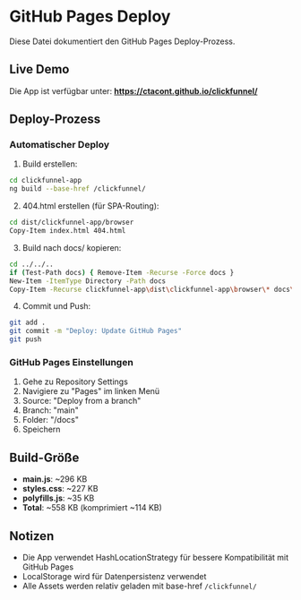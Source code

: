 # GitHub Pages Deploy

Diese Datei dokumentiert den GitHub Pages Deploy-Prozess.

## Live Demo

Die App ist verfügbar unter: **https://ctacont.github.io/clickfunnel/**

## Deploy-Prozess

### Automatischer Deploy

1. Build erstellen:
```bash
cd clickfunnel-app
ng build --base-href /clickfunnel/
```

2. 404.html erstellen (für SPA-Routing):
```bash
cd dist/clickfunnel-app/browser
Copy-Item index.html 404.html
```

3. Build nach docs/ kopieren:
```bash
cd ../../..
if (Test-Path docs) { Remove-Item -Recurse -Force docs }
New-Item -ItemType Directory -Path docs
Copy-Item -Recurse clickfunnel-app\dist\clickfunnel-app\browser\* docs\
```

4. Commit und Push:
```bash
git add .
git commit -m "Deploy: Update GitHub Pages"
git push
```

### GitHub Pages Einstellungen

1. Gehe zu Repository Settings
2. Navigiere zu "Pages" im linken Menü
3. Source: "Deploy from a branch"
4. Branch: "main"
5. Folder: "/docs"
6. Speichern

## Build-Größe

- **main.js**: ~296 KB
- **styles.css**: ~227 KB
- **polyfills.js**: ~35 KB
- **Total**: ~558 KB (komprimiert ~114 KB)

## Notizen

- Die App verwendet HashLocationStrategy für bessere Kompatibilität mit GitHub Pages
- LocalStorage wird für Datenpersistenz verwendet
- Alle Assets werden relativ geladen mit base-href `/clickfunnel/`
